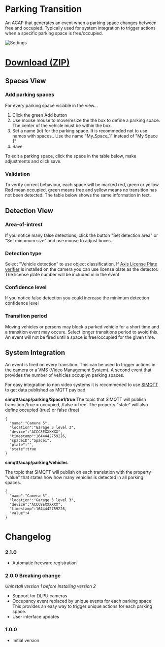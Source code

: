 # Parking Transition
An ACAP that generates an event when a parking space changes between free and occupied.  Typically used for system integration to trigger actions when a specific parking space is free/occupied.

![Settings](https://files.juhlin.me/image/NMVTRKFYVW)

# [Download (ZIP)](https://files.juhlin.me/acap/Parking)

## Spaces View

### Add parking spaces
For every parking space visiable in the view...
1. Click the green Add button
2. Use mouse mouse to move/resize the the box to define a parking space.  The center of the vehicle must be within the box.
3. Set a name (id) for the parking space.  It is recommeded not to use names with spaces..
Use the name "My_Space_1" instead of "My Space 1"
5. Save

To edit a parking space, click the space in the table below, make adjustments and click save.

### Validation
To verify correct behaviour, each space will be marked red, green or yellow.  Red mean occupied, green means free and yellow means no transition has not been detected.  The table below shows the same information in text.

## Detection View

### Area-of-intrest
If you notice many false detections, click the button "Set detection area" or "Set minumum size" and use mouse to adjust boxes.

### Detection type
Select "Vehicle detection" to use object classification.  If [Axis License Plate verifier](https://www.axis.com/products/axis-license-plate-verifier) is installed on the camera you can use license plate as the detector.  The license plate number will be included in in the event.

### Confidence level
If you notice false detection you could increase the minimum detection confidence level

### Transition period
Moving vehicles or persons may block a parked vehicle for a short time and a transition event may occure.  Select longer transitions period to avoid this.  An event will not be fired until a space is free/occupied for the given time.

## System Integration
An event is fired on every transition.  This can be used to trigger actions in the camera or a VMS (Video Management System).  A second event that provides the number of vehicles occupiyn parking spaces.

For easy integration to non video systems it is recommeded to use [SIMQTT](https://github.com/pandosme/acaps/tree/master/simqtt) to get data published as MQTT payload.

**simqtt/acap/parking/Space1/true**
The topic that SIMQTT will publish transition /true = occupied, /false = free.  The property "state" will also define occupied (true) or false (free)
```
{
  "name":"Camera 5",
  "location":"Garage 3 level 3",
  "device":"ACCC8EXXXXXX",
  "timestamp":1644442759226,
  "spaceID":"Space1",
  "plate":"",
  "state":true
}
```
**simqtt/acap/parking/vehicles**

The topic that SIMQTT will publish on each transistion with the property "value" that states how how many vehicles is detected in all parking spaces.
```
{
  "name":"Camera 5",
  "location":"Garage 3 level 3",
  "device":"ACCC8EXXXXXX",
  "timestamp":1644442759226,
  "value":4
}
```

# Changelog

### 2.1.0
- Automatic freeware registration 

### 2.0.0  Breaking change
*Uninstall version 1 before installing version 2*

- Support for DLPU cameras
- Occupancy event replaced by unique events for each parking space.  This provides an easy way to trigger unique actions for each parking space.
- User interface updates

### 1.0.0
* Initial version

